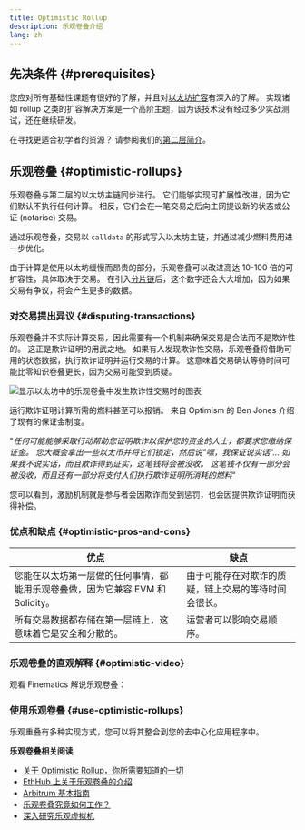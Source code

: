 ```yaml
---
title: Optimistic Rollup
description: 乐观卷叠介绍
lang: zh
---
```


## 先决条件 {#prerequisites}

您应对所有基础性课题有很好的了解，并且对[以太坊扩容](/developers/docs/scaling/)有深入的了解。 实现诸如 rollup 之类的扩容解决方案是一个高阶主题，因为该技术没有经过多少实战测试，还在继续研发。

在寻找更适合初学者的资源？ 请参阅我们的[第二层简介](/layer-2/)。

## 乐观卷叠 {#optimistic-rollups}

乐观卷叠与第二层的以太坊主链同步进行。 它们能够实现可扩展性改进，因为它们默认不执行任何计算。 相反，它们会在一笔交易之后向主网提议新的状态或公证 (notarise) 交易。

通过乐观卷叠，交易以 `calldata` 的形式写入以太坊主链，并通过减少燃料费用进一步优化。

由于计算是使用以太坊缓慢而昂贵的部分，乐观卷叠可以改进高达 10-100 倍的可扩容性，具体取决于交易。 在引入[分片链](/upgrades/sharding)后，这个数字还会大大增加，因为如果交易有争议，将会产生更多的数据。

### 对交易提出异议 {#disputing-transactions}

乐观卷叠并不实际计算交易，因此需要有一个机制来确保交易是合法而不是欺诈性的。 这正是欺诈证明的用武之地。 如果有人发现欺诈性交易，乐观卷叠将借助可用的状态数据，执行欺诈证明并运行交易的计算。 这意味着交易确认等待时间可能比零知识卷叠更长，因为交易可能受到质疑。

![显示以太坊中的乐观卷叠中发生欺诈性交易时的图表](./optimistic-rollups.png)

运行欺诈证明计算所需的燃料甚至可以报销。 来自 Optimism 的 Ben Jones 介绍了现有的保证金制度。

"_任何可能能够采取行动帮助您证明欺诈以保护您的资金的人士，都要求您缴纳保证金。 您大概会拿出一些以太币并将它们锁定，然后说"嘿，我保证说实话"... 如果我不说实话，而且欺诈得到证实，这笔钱将会被没收。 这笔钱不仅有一部分会被没收，而且还有一部分将支付人们执行欺诈证明所消耗的燃料_“

您可以看到，激励机制就是参与者会因欺诈而受到惩罚，也会因提供欺诈证明而获得补偿。

### 优点和缺点 {#optimistic-pros-and-cons}

| 优点                                                                           | 缺点                                                 |
| ------------------------------------------------------------------------------ | ---------------------------------------------------- |
| 您能在以太坊第一层做的任何事情，都能用乐观卷叠做，因为它兼容 EVM 和 Solidity。 | 由于可能存在对欺诈的质疑，链上交易的等待时间会很长。 |
| 所有交易数据都存储在第一层链上，这意味着它是安全和分散的。                     | 运营者可以影响交易顺序。                             |

### 乐观卷叠的直观解释 {#optimistic-video}

观看 Finematics 解说乐观卷叠：

<YouTube id="7pWxCklcNsU" start="263" />

### 使用乐观卷叠 {#use-optimistic-rollups}

乐观重叠有多种实现方式，您可以将其整合到您的去中心化应用程序中。

<RollupProductDevDoc rollupType="optimistic" />

**乐观卷叠相关阅读**

- [关于 Optimistic Rollup，你所需要知道的一切](https://research.paradigm.xyz/rollups)
- [EthHub 上关于乐观卷叠的介绍](https://docs.ethhub.io/ethereum-roadmap/layer-2-scaling/optimistic_rollups/)
- [Arbitrum 基本指南](https://newsletter.banklesshq.com/p/the-essential-guide-to-arbitrum)
- [乐观卷叠究竟如何工作？](https://research.paradigm.xyz/optimism)
- [深入研究乐观虚拟机](https://medium.com/ethereum-optimism/ovm-deep-dive-a300d1085f52)
